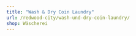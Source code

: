 ```yaml
---
title: "Wash & Dry Coin Laundry"
url: /redwood-city/wash-und-dry-coin-laundry/
shop: Wäscherei
---
```

